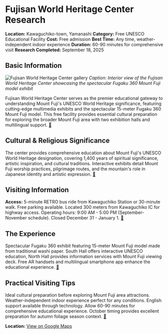 # Fujisan World Heritage Center Research

**Location:** Kawaguchiko-town, Yamanashi
**Category:** Free UNESCO Educational Facility
**Cost:** Free admission
**Best Time:** Any time, weather-independent indoor experience
**Duration:** 60-90 minutes for comprehensive visit
**Research Completed:** September 18, 2025

## Basic Information

![Fujisan World Heritage Center gallery](https://www.fujisan-whc.jp/images/gal_img1.jpg)
*Caption: Interior view of the Fujisan World Heritage Center showcasing the spectacular Fugaku 360 Mount Fuji model exhibit*

Fujisan World Heritage Center serves as the premier educational gateway to understanding Mount Fuji's UNESCO World Heritage significance, featuring cutting-edge multimedia exhibits and the spectacular 15-meter Fugaku 360 Mount Fuji model. This free facility provides essential cultural preparation for exploring the broader Mount Fuji area with two exhibition halls and multilingual support. [🔗](https://www.fujisan-whc.jp/en/)

## Cultural & Religious Significance

The center provides comprehensive education about Mount Fuji's UNESCO World Heritage designation, covering 1,400 years of spiritual significance, artistic inspiration, and cultural traditions. Interactive exhibits detail Mount Fuji worship practices, pilgrimage routes, and the mountain's role in Japanese identity and artistic expression. [🔗](https://whc.unesco.org/en/list/1418/)

## Visiting Information

**Access:** 5-minute RETRO bus ride from Kawaguchiko Station or 30-minute walk. Free parking available. Located 300 meters from Kawaguchiko IC for highway access. Operating hours: 9:00 AM - 5:00 PM (September-November schedule). Closed December 31 - January 1. [🔗](https://www.fujisan-whc.jp/en/access/)

## The Experience

Spectacular Fugaku 360 exhibit featuring 15-meter Mount Fuji model made from traditional washi paper. South Hall offers interactive UNESCO education, North Hall provides information services with Mount Fuji viewing deck. Free AR handsets and multilingual smartphone app enhance the educational experience. [🔗](https://www.fujisan-whc.jp/en/facility/)

## Practical Visiting Tips

Ideal cultural preparation before exploring Mount Fuji area attractions. Weather-independent indoor experience perfect for any conditions. English support available through technology. Allow 60-90 minutes for comprehensive educational experience. October timing provides excellent preparation for autumn foliage season context. [🔗](https://www.japan-guide.com/e/e6924/)

**Location:** [View on Google Maps](https://maps.google.com/maps?q=6663-1+Funatsu,+Kawaguchiko-town,+Yamanashi+401-0301,+Japan)